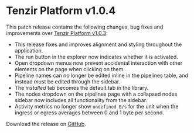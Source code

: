 # Tenzir Platform v1.0.4

This patch release contains the following changes, bug fixes and improvements over [Tenzir Platform v1.0.3](https://github.com/tenzir/platform/releases/tag/v1.0.3):

* This release fixes and improves alignment and styling throughout the application.
* The run button in the explorer now indicates whether it is activated.
* Open dropdown menus now prevent accidental interaction with other elements on the page when clicking on them.
* Pipeline names can no longer be edited inline in the pipelines table, and instead must be edited through the sidebar.
* The *installed* tab becomes the default tab in the library.
* The nodes dropdown on the pipelines page with a collapsed nodes sidebar now includes all functionality from the sidebar.
* Activity metrics no longer show `undefined B/s` for the unit when the ingress or egress averages between 0 and 1 byte per second.

Download the release on [GitHub](https://github.com/tenzir/platform/releases/tag/v1.0.4).